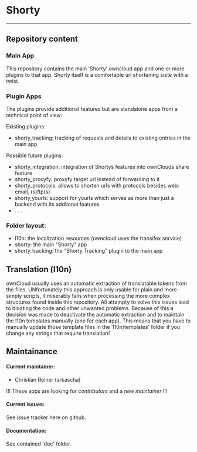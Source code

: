 # Shorty

- - -

## Repository content

### Main App
This repository contains the main 'Shorty' owncloud app and one or more plugins to that app. 
Shorty itself is a comfortable url shortening suite with a twist. 

### Plugin Apps
The plugins provide additional features but are standalone apps from a technical point of view: 

Existing plugins: 
* shorty_tracking: tracking of requests and details to existing entries in the main app

Possible future plugins: 
* shorty_integration: integration of Shortys features into ownClouds share feature
* shorty_proxyfy: proxyfy target url instead of forwarding to it
* shorty_protocols: allows to shorten urls with protocols besides web: email, (s)ftp(s)
* shorty_yourls: support for yourls which serves as more than just a backend with its additonal features
* . . .

### Folder layout: 
* l10n:            the localization resources (owncloud uses the transifex service)
* shorty:          the main "Shorty" app
* shorty_tracking: the "Shorty Tracking" plugin to the main app

## Translation (l10n)
ownCloud usually uses an automatic extraction of translatable tokens from the files. UNfortunately this approach is only usable for plain and more simply scripts, it miserably fails when processing the more complex structures found inside this repository. All attempty to solve this issues lead to bloating the code and other unwanted problems. Because of this a decision was made to deactivate the automatic extraction and to maintain the l10n templates manually (one for each app). This means that you have to manually update those template files in the 'l10n/templates' folder if you change any strings that require translation!

## Maintainance

#### Current maintainer: 
* Christian Reiner (arkascha)

!!! These apps are looking for *contributors* and a *new maintainer* !!!

#### Current issues: 
See issue tracker here on github. 

#### Documentation: 
See contained 'doc' folder.
